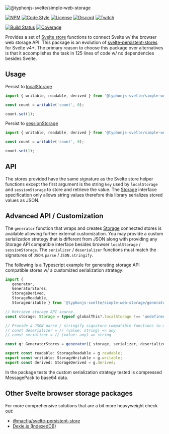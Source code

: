 ![@typhonjs-svelte/simple-web-storage](https://i.imgur.com/f5Qm8OC.jpg)

[![NPM](https://img.shields.io/npm/v/@typhonjs-svelte/simple-web-storage.svg?label=npm)](https://www.npmjs.com/package/@typhonjs-svelte/simple-web-storage)
[![Code Style](https://img.shields.io/badge/code%20style-allman-yellowgreen.svg?style=flat)](https://en.wikipedia.org/wiki/Indent_style#Allman_style)
[![License](https://img.shields.io/badge/license-MPLv2-yellowgreen.svg?style=flat)](https://github.com/typhonjs-svelte/simple-web-storage/blob/main/LICENSE)
[![Discord](https://img.shields.io/discord/737953117999726592?label=TyphonJS%20Discord)](https://discord.gg/mnbgN8f)
[![Twitch](https://img.shields.io/twitch/status/typhonrt?style=social)](https://www.twitch.tv/typhonrt)

[![Build Status](https://github.com/typhonjs-svelte/simple-web-storage/workflows/CI/CD/badge.svg)](#)
[![Coverage](https://img.shields.io/codecov/c/github/typhonjs-svelte/simple-web-storage.svg)](https://codecov.io/github/typhonjs-svelte/simple-web-storage)

Provides a set of [Svelte store](https://svelte.dev/docs#svelte_store) functions to connect Svelte w/ the 
browser web storage API. This package is an evolution of [svelte-persistent-stores](https://www.npmjs.com/package/svelte-persistent-store) 
for Svelte v4+. The primary reason to choose this package over alternatives is that it accomplishes the task in 125 
lines of code w/ no dependencies besides Svelte.

## Usage

Persist to [localStorage](https://developer.mozilla.org/en-US/docs/Web/API/Window/localStorage)

```js
import { writable, readable, derived } from '@typhonjs-svelte/simple-web-storage/local';

const count = writable('count', 0);

count.set(1);
```

Persist to [sessionStorage](https://developer.mozilla.org/en-US/docs/Web/API/Window/sessionStorage)

```js
import { writable, readable, derived } from '@typhonjs-svelte/simple-web-storage/session';

const count = writable('count', 0);

count.set(1);
```

## API

The stores provided have the same signature as the Svelte store helper functions except the first argument is the 
string `key` used by `localStorage` and `sessionStorage` to store and retrieve the value. The 
[Storage](https://developer.mozilla.org/en-US/docs/Web/API/Storage) interface specification only allows string values 
therefore this library serializes stored values as JSON.

## Advanced API / Customization

The `generator` function that wraps and creates [Storage](https://developer.mozilla.org/en-US/docs/Web/API/Storage) 
connected stores is available allowing further external customization. You may provide a custom serialization strategy 
that is different from JSON along with providing any Storage API compatible interface besides browser `localStorage` / 
`sessionStorage`. The `serializer` / `deserializer` functions must match the signatures of `JSON.parse` / 
`JSON.stringify`.

The following is a Typescript example for generating storage API compatible stores w/ a customized serialization 
strategy: 
```ts
import {
   generator,
   GeneratorStores,
   StorageDerived,
   StorageReadable,
   StorageWritable } from '@typhonjs-svelte/simple-web-storage/generator';

// Retrieve storage API source.
const storage: Storage = typeof globalThis?.localStorage !== 'undefined' ? globalThis.localStorage : undefined;

// Provide a JSON parse / stringify signature compatible functions to modify serialization strategy. 
// const deserializer = // (value: string) => any 
// const serializer = // (value: any) => string 

const g: GeneratorStores = generator({ storage, serializer, deserializer });

export const readable: StorageReadable = g.readable;
export const writable: StorageWritable = g.writable;
export const derived: StorageDerived = g.derived;
```

In the package tests the custom serialization strategy tested is compressed MessagePack to base64 data. 


## Other Svelte browser storage packages

For more comprehensive solutions that are a bit more heavyweight check out:
- [@macfja/svelte-persistent-store](https://www.npmjs.com/package/@macfja/svelte-persistent-store)
- [Dexie.js (IndexedDB)](https://dexie.org/)